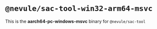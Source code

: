 # `@nevule/sac-tool-win32-arm64-msvc`

This is the **aarch64-pc-windows-msvc** binary for `@nevule/sac-tool`
